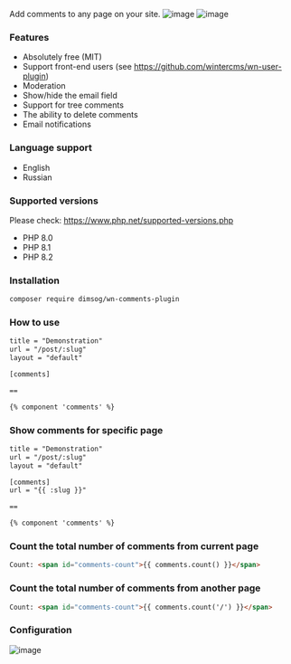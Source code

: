 Add comments to any page on your site.
![image](https://user-images.githubusercontent.com/904958/209522089-da572948-8d5f-4e01-ab7d-604691f9a85d.png)
![image](https://user-images.githubusercontent.com/904958/209521953-3ae2ab52-b63d-4d80-b33d-7a0a63bf61ed.png)

### Features
* Absolutely free (MIT)
* Support front-end users (see https://github.com/wintercms/wn-user-plugin)
* Moderation
* Show/hide the email field
* Support for tree comments
* The ability to delete comments
* Email notifications

### Language support
* English
* Russian

### Supported versions
Please check: https://www.php.net/supported-versions.php
* PHP 8.0
* PHP 8.1
* PHP 8.2

### Installation
```bash
composer require dimsog/wn-comments-plugin
```

### How to use
```html
title = "Demonstration"
url = "/post/:slug"
layout = "default"

[comments]

==

{% component 'comments' %}

```

### Show comments for specific page
```html
title = "Demonstration"
url = "/post/:slug"
layout = "default"

[comments]
url = "{{ :slug }}"

==

{% component 'comments' %}
```


### Count the total number of comments from current page
```html
Count: <span id="comments-count">{{ comments.count() }}</span>
```

### Count the total number of comments from another page
```html
Count: <span id="comments-count">{{ comments.count('/') }}</span>
```


### Configuration
![image](https://user-images.githubusercontent.com/904958/147883069-479315ab-6c16-4298-ba9c-2a821f96b910.png)
